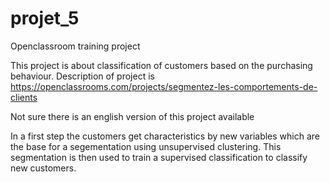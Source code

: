 # projet_5
Openclassroom training project

This project is about classification of customers based on the purchasing behaviour.
Description of project is https://openclassrooms.com/projects/segmentez-les-comportements-de-clients

Not sure there is an english version of this project available

In a first step the customers get characteristics by new variables which are the base for a segementation using unsupervised clustering. This segmentation is then used to train a supervised classification to classify new customers.

